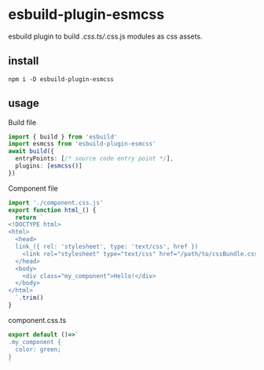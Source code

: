 # esbuild-plugin-esmcss

esbuild plugin to build *.css.ts/*.css.js modules as css assets.

## install

[//]: @formatter:off
```
npm i -D esbuild-plugin-esmcss
```
[//]: @formatter:on

## usage

Build file

[//]: @formatter:off
```ts
import { build } from 'esbuild'
import esmcss from 'esbuild-plugin-esmcss'
await build({
  entryPoints: [/* source code entry point */],
  plugins: [esmcss()]
})
```
[//]: @formatter:on

Component file

[//]: @formatter:off
```ts
import './component.css.js'
export function html_() {
  return `
<!DOCTYPE html>
<html>
  <head>
  link_({ rel: 'stylesheet', type: 'text/css', href })
    <link rel="stylesheet" type="text/css" href="/path/to/cssBundle.css">
  </head>
  <body>
    <div class="my_component">Hello!</div>
  </body>
</html>
  `.trim()
}
```
[//]: @formatter:on

component.css.ts

[//]: @formatter:off
```ts
export default ()=>`
.my_component {
  color: green;
}
`
```
[//]: @formatter:on
